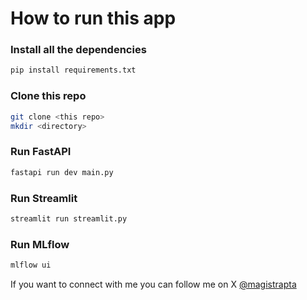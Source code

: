 # How to run this app
### Install all the dependencies
```bash
pip install requirements.txt
```
### Clone this repo
```bash
git clone <this repo>
mkdir <directory>
```
### Run FastAPI
```Bash
fastapi run dev main.py
```
### Run Streamlit
```bash
streamlit run streamlit.py
```
### Run MLflow 
```bash
mlflow ui
```

If you want to connect with me you can follow me on X [@magistrapta](https://x.com/magistrapta)
